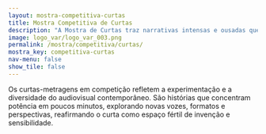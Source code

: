 ```yaml
---
layout: mostra-competitiva-curtas
title: Mostra Competitiva de Curtas
description: "A Mostra de Curtas traz narrativas intensas e ousadas que ampliam o panorama do cinema brasileiro."
image: logo_var/logo_var_003.png	
permalink: /mostra/competitiva/curtas/
mostra_key: competitiva-curtas
nav-menu: false
show_tile: false
---
```


Os curtas-metragens em competição refletem a experimentação e a diversidade do audiovisual contemporâneo. São histórias que concentram potência em poucos minutos, explorando novas vozes, formatos e perspectivas, reafirmando o curta como espaço fértil de invenção e sensibilidade.